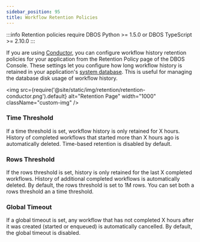 ```yaml
---
sidebar_position: 95
title: Workflow Retention Policies
---
```


:::info
Retention policies require DBOS Python >= 1.5.0 or DBOS TypeScript >= 2.10.0
:::

If you are using [Conductor](./conductor.md), you can configure workflow history retention policies for your application from the Retention Policy page of the DBOS Console.
These settings let you configure how long workflow history is retained in your application's [system database](../../explanations/system-tables.md).
This is useful for managing the database disk usage of workflow history.

<img src={require('@site/static/img/retention/retention-conductor.png').default} alt="Retention Page" width="1000" className="custom-img" />

### Time Threshold

If a time threshold is set, workflow history is only retained for X hours.
History of completed workflows that started more than X hours ago is automatically deleted.
Time-based retention is disabled by default.

### Rows Threshold

If the rows threshold is set, history is only retained for the last X completed workflows.
History of additional completed workflows is automatically deleted.
By default, the rows threshold is set to 1M rows.
You can set both a rows threshold an a time threshold.

### Global Timeout

If a global timeout is set, any workflow that has not completed X hours after it was created (started or enqueued) is automatically cancelled.
By default, the global timeout is disabled.
